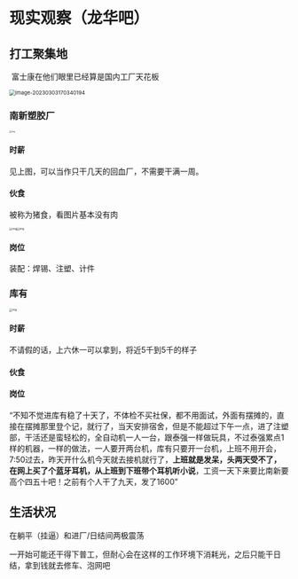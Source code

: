# 现实观察（龙华吧）

## 打工聚集地

​		富士康在他们眼里已经算是国内工厂天花板

<img src="C:\Users\Go\AppData\Roaming\Typora\typora-user-images\image-20230303170340194.png" alt="image-20230303170340194" style="zoom: 67%;" />

### 南新塑胶厂

<img src="https://tiebapic.baidu.com/forum/pic/item/224a2ba4462309f7f7e881da370e0cf3d6cad677.jpg?tbpicau=2023-03-05-05_06aa5cc4dc3868354454e0d094413483" alt="img" style="zoom: 25%;" />

#### 时薪

见上图，可以当作只干几天的回血厂，不需要干满一周。

#### 伙食

被称为猪食，看图片基本没有肉

<img src="http://tiebapic.baidu.com/forum/w%3D580/sign=f73e60e8fc12c8fcb4f3f6c5cc0192b4/fe13bb7eca8065388962b6dbd2dda144ac34826a.jpg?tbpicau=2023-03-05-05_f2b48f26f9dd668a34c56e22cff64528" alt="img" style="zoom:33%;" /><img src="http://tiebapic.baidu.com/forum/w%3D580/sign=4ae310829fb44aed594ebeec831e876a/ed0a12d8bc3eb135ff01a473e31ea8d3fc1f4430.jpg?tbpicau=2023-03-05-05_86844d1028fa28d01032ba648603f9ae" alt="img" style="zoom:33%;" />

#### 岗位

装配：焊锡、注塑、计件

### 库有

<img src="https://tiebapic.baidu.com/forum/pic/item/bc43a64bd11373f091e34557e10f4bfbfaed041d.jpg?tbpicau=2023-03-05-05_7fc004f21367464d476ecb29a1e58255" alt="img" style="zoom:33%;" />

#### 时薪

不请假的话，上六休一可以拿到，将近5千到5千的样子

#### 伙食

#### 岗位

​		“不知不觉进库有稳了十天了，不体检不买社保，都不用面试，外面有摆摊的，直接在摆摊那里登个记，就行了，当天安排宿舍，但是不能超过下午一点，进了注塑部，干活还是蛮轻松的，全自动机一人一台，跟泰强一样做玩具，不过泰强累点1样的机器，一样的做法，一人要开两台机，库有只要开一台机，上班不用开会，7:50过去，昨天开什么机今天就去接机就行了，**上班就是发呆，头两天受不了，在网上买了个蓝牙耳机，从上班到下班带个耳机听小说**，工资一天下来要比南新要高个四五十吧！之前有个人干了九天，发了1600”

## 生活状况

在躺平（挂逼）和进厂/日结间两极震荡

一开始可能还干得下普工，但耐心会在这样的工作环境下消耗光，之后只能干日结，拿到钱就去修车、泡网吧

